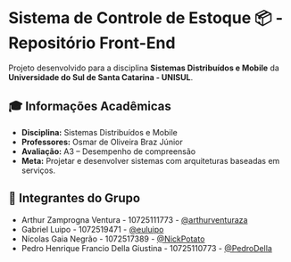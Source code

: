 # Sistema de Controle de Estoque 📦 - Repositório Front-End

Projeto desenvolvido para a disciplina **Sistemas Distribuídos e Mobile** da **Universidade do Sul de Santa Catarina - UNISUL**.

## 🎓 Informações Acadêmicas

- **Disciplina:** Sistemas Distribuídos e Mobile
- **Professores:** Osmar de Oliveira Braz Júnior
- **Avaliação:** A3 – Desempenho de compreensão
- **Meta:** Projetar e desenvolver sistemas com arquiteturas baseadas em serviços.

## 👥 Integrantes do Grupo

- Arthur Zamprogna Ventura - 10725111773 - [@arthurventuraza](https://github.com/arthurventuraza/)
- Gabriel Luipo - 1072519471 - [@euluipo](https://github.com/euluipo/)
- Nícolas Gaia Negrão - 1072517389 - [@NickPotato](https://github.com/nickpotato/)
- Pedro Henrique Francio Della Giustina - 10725110773 - [@PedroDella](https://github.com/pedrodella/)
